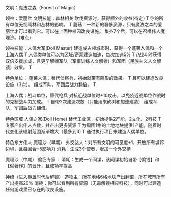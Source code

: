 文明：魔法之森（Forest of Magic）

领袖：爱丽丝
文明技能：森林相关
砍伐资源时，获得额外的收益(待定)	T
你的所有单位无视雨林和丛林的影响。	T
蘑菇：一种新的奢侈资源，只有魔法之森的爱丽丝才可以看到它。可以在上面种植园改良设施。
集齐7个后，可以在召唤伟人魔理沙。(难点)

领袖技能：人偶大军(Doll Master)
建造或占领城市时，获得一个蓬莱人偶和一个上海人偶	T
人偶类单位可以为区域/奇观建造加速，每次加速5%		T
//战斗时获得双倍支援加成，且更早解锁军队（军事训练人文解锁）和军团（民族主义人文解锁）效果。	T


特色单位：
蓬莱人偶：替代侦察兵，初始就带有隐形的效果。	T
且可以建造改良设施（3次）。
组成军队，军团后战力翻倍。	T

上海人偶：战斗单位，替代枪兵
对抗近战单位时+10攻击，以免疫近战单位作战时的克制战斗力加成。	T
自带2次建造次数（只能用来砍树和加速建造）
组成军队，军团后战力翻倍。

特色区域
人偶之家(Doll Home)
替代工业区，初始提供2产能，2文化，2科技	T
专家产出伟人点数，并产出更多资源	T
为周围1格的土地地块提供1产能，随着时代变化该辐射范围渐渐增大（最多到3)	T
通过执行项目来建造人偶单位。

特色东方伟人
魔理沙（早期）
外交达人：对所有文明的可见度+1，开放所有城邦边境，且每回合+5影响力
消耗：生成3个使者，增加一个外交槽

魔理沙（中期）
偷窃专家：
消耗：生成一个间谍，该间谍初始自带【偷钱】和【偷著作】的晋升，且成功率提高


神绮（进入英雄时代后解锁）
造物主：所在地格6格地块产出翻倍，所在城市所有产出提高20%
消耗：你可以看到所有资源（无需解锁相应科技），同时可以建造任何游戏里已存在的改良设施。
